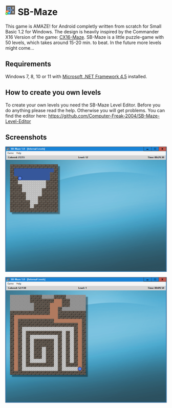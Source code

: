 
# ![Icon](Logo.png) SB-Maze 

This game is AMAZE! for Android completly written from scratch for Small Basic 1.2 for Windows. The design is heavily inspired by the Commander X16 Version of the game:
[CX16-Maze](https://www.commanderx16.com/forum/index.php?/files/file/4-cx16-maze/).
SB-Maze is a little puzzle-game with 50 levels, which takes around 15-20 min. to beat. In the future more levels might come...

## Requirements
Windows 7, 8, 10 or 11 with [Microsoft .NET Framework 4.5](https://www.microsoft.com/en-us/download/confirmation.aspx?id=30653) installed.

## How to create you own levels

To create your own levels you need the SB-Maze Level Editor. Before you do anything please read the help. Otherwise you will get problems.
You can find the editor here: https://github.com/Computer-Freak-2004/SB-Maze-Level-Editor

## Screenshots
 ![Screenshot01](Screenshot01.png)
 
 ![Screenshot02](Screenshot02.png)
